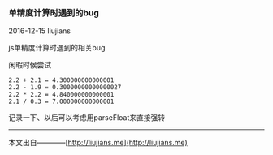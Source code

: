 ### 单精度计算时遇到的bug

2016-12-15 liujians

js单精度计算时遇到的相关bug

闲暇时候尝试

	2.2 + 2.1 = 4.300000000000001 
	2.2 - 1.9 = 0.30000000000000027 
	2.2 * 2.2 = 4.840000000000001 
	2.1 / 0.3 = 7.000000000000001

记录一下、以后可以考虑用parseFloat来直接强转
___
本文出自————[http://liujians.me](http://liujians.me)